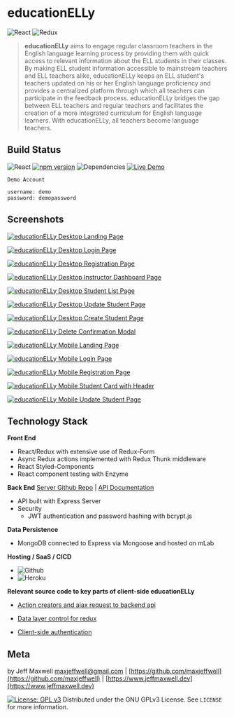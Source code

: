 # educationELLy

![React](https://img.shields.io/badge/React-badge.svg?style=popout&logo=react&labelColor=2873b4&logoColor=fb9438&color=86c64e)
![Redux](https://img.shields.io/badge/Redux-badge.svg?style=popout&logo=redux&labelColor=2873b4&logoColor=fb9438&color=86c64e)

> **educationELLy** aims to engage regular classroom teachers in the English language learning process by providing them with quick access to relevant information about the ELL students in their classes. By making ELL student information accessible to mainstream teachers and ELL teachers alike, educationELLy keeps an ELL student's teachers updated on his or her English language proficiency and provides a centralized platform through which all teachers can participate in the feedback process. educationELLy bridges the gap between ELL teachers and regular teachers and facilitates the creation of a more integrated curriculum for English language learners. With educationELLy, all teachers become language teachers.

## Build Status

![React](https://img.shields.io/badge/react-16.6.0%2B-blue.svg?style=popout-square&logo=react&color=86c64e) [![npm version](https://img.shields.io/badge/npm%20package-6.4.1-fb9438.svg?style=popout-square&logo=npm)](https://badge.fury.io/js/npm) ![Dependencies](https://img.shields.io/badge/dependencies-up%20to%20date-fb9438.svg?style=popout-square&logo=appveyor&logoColor=86c64e) [![Live Demo](https://img.shields.io/badge/demo-online-86c64e.svg?style=popout-square&logo=heroku&logoColor=2873b4&color=86c64e)](https://jmaxwell-fullstack-client.herokuapp.com/)

```
Demo Account

username: demo
password: demopassword
```

## Screenshots

[![educationELLy Desktop Landing Page](https://i.gyazo.com/e98b1d2276640f2cb0a54adee95896c2.png)](https://gyazo.com/e98b1d2276640f2cb0a54adee95896c2)

[![educationELLy Desktop Login Page](https://i.gyazo.com/2d67665682bed2ed50fad959e1b6f26f.png)](https://gyazo.com/2d67665682bed2ed50fad959e1b6f26f)

[![educationELLy Desktop Registration Page](https://i.gyazo.com/ed654f3e775d938c17018d9bb540ffa1.png)](https://gyazo.com/ed654f3e775d938c17018d9bb540ffa1)

[![educationELLy Desktop Instructor Dashboard Page](https://i.gyazo.com/9edd9b0e825a85b5b4c6f30a1e277f70.png)](https://gyazo.com/9edd9b0e825a85b5b4c6f30a1e277f70)

[![educationELLy Desktop Student List Page](https://i.gyazo.com/3bedb6168f8df87c6777ef2285418882.png)](https://gyazo.com/3bedb6168f8df87c6777ef2285418882)

[![educationELLy Desktop Update Student Page](https://i.gyazo.com/489ca40991dbdb5227b7a4814448d1a9.png)](https://gyazo.com/489ca40991dbdb5227b7a4814448d1a9)

[![educationELLy Desktop Create Student Page](https://i.gyazo.com/504eb28443de1f891f0a3d267649b4c7.png)](https://gyazo.com/504eb28443de1f891f0a3d267649b4c7)

[![educationELLy Delete Confirmation Modal](https://i.gyazo.com/6559db4cf59b06e47d00c81b04192ec2.png)](https://gyazo.com/6559db4cf59b06e47d00c81b04192ec2)

[![educationELLy Mobile Landing Page](https://i.gyazo.com/9d94bf0e1eda5b7f2aa34806d781101e.png)](https://gyazo.com/9d94bf0e1eda5b7f2aa34806d781101e)

[![educationELLy Mobile Login Page](https://i.gyazo.com/752835350a1245d984441da9bc1b18bf.png)](https://gyazo.com/752835350a1245d984441da9bc1b18bf)

[![educationELLy Mobile Registration Page](https://i.gyazo.com/7f1a30a7ac45cd2838a6a863df2f707f.png)](https://gyazo.com/7f1a30a7ac45cd2838a6a863df2f707f)

[![educationELLy Mobile Student Card with Header](https://i.gyazo.com/f424c97ceed872696aed619f4b8af006.png)](https://gyazo.com/f424c97ceed872696aed619f4b8af006)

[![educationELLy Mobile Update Student Page](https://i.gyazo.com/53e57d7b52365af84cbeab01ec67e934.png)](https://gyazo.com/53e57d7b52365af84cbeab01ec67e934)

## Technology Stack

**Front End**

- React/Redux with extensive use of Redux-Form
- Async Redux actions implemented with Redux Thunk middleware
- React Styled-Components
- React component testing with Enzyme

**Back End** [Server Github Repo](https://github.com/maxjeffwell/full-stack-capstone-server) | [API Documentation](https://documenter.getpostman.com/view/4941848/S1Lu29ZF)

- API built with Express Server
- Security
  - JWT authentication and password hashing with bcrypt.js

**Data Persistence**

- MongoDB connected to Express via Mongoose and hosted on mLab

**Hosting / SaaS / CICD**

- ![Github](https://img.shields.io/badge/Github-badge.svg?style=plastic&logo=github&labelColor=2873b4&logoColor=fb9438&color=86c64e)
- ![Heroku](https://img.shields.io/badge/Heroku-badge.svg?style=plastic&logo=heroku&labelColor=2873b4&logoColor=fb9438&color=86c64e)

**Relevant source code to key parts of client-side educationELLy**

- [Action creators and ajax request to backend api](../master/src/actions/index.js)

- [Data layer control for redux](../master/src/index.js)

- [Client-side authentication](../master/src/reducers/auth.js)

## Meta

by Jeff Maxwell [maxjeffwell@gmail.com](mailto:maxjeffwell@gmail.com) | [https://github.com/maxjeffwell](https://github.com/maxjeffwell) | [https://www.jeffmaxwell.dev](https://www.jeffmaxwell.dev)

[![License: GPL v3](https://img.shields.io/badge/License-GPLv3-blue.svg?style=flat-square&labelColor=fb9438)](https://www.gnu.org/licenses/gpl-3.0)
Distributed under the GNU GPLv3 License.
See `LICENSE` for more information.
